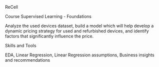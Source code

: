 ReCell

Course Supervised Learning - Foundations

Analyze the used devices dataset, build a model which will help develop a dynamic pricing strategy for used and refurbished devices, and identify factors that significantly influence the price.

Skills and Tools

EDA, Linear Regression, Linear Regression assumptions, Business insights and recommendations
